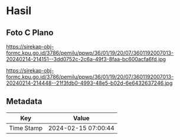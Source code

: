 # Hasil

## Foto C Plano

https://sirekap-obj-formc.kpu.go.id/3786/pemilu/ppwp/36/01/19/20/07/3601192007013-20240214-214151--3dd0752c-2c6a-49f3-8faa-bc600acfa6fd.jpg

https://sirekap-obj-formc.kpu.go.id/3786/pemilu/ppwp/36/01/19/20/07/3601192007013-20240214-214448--21f3fdb0-4993-48e5-b02d-6e6432637246.jpg


## Metadata

| Key        | Value               |
| ---------- | ------------------- |
| Time Stamp | 2024-02-15 07:00:44 |



